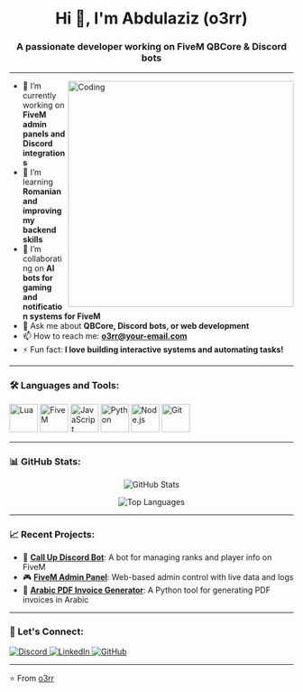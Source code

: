 <h1 align="center">Hi 👋, I'm Abdulaziz (o3rr)</h1>
<h3 align="center">A passionate developer working on FiveM QBCore & Discord bots</h3>

---

<img align="right" alt="Coding" width="400" src="https://media.giphy.com/media/qgQUggAC3Pfv687qPC/giphy.gif">

- 🔭 I’m currently working on **FiveM admin panels and Discord integrations**  
- 🌱 I’m learning **Romanian and improving my backend skills**  
- 👯 I’m collaborating on **AI bots for gaming and notification systems for FiveM**  
- 💬 Ask me about **QBCore, Discord bots, or web development**  
- 📫 How to reach me: **o3rr@your-email.com**  
- ⚡ Fun fact: **I love building interactive systems and automating tasks!**

---

### 🛠️ Languages and Tools:
<p align="left">
  <img src="https://cdn.jsdelivr.net/gh/devicons/devicon/icons/lua/lua-original.svg" alt="Lua" width="50" height="50"/>
  <img src="https://cfx.re/favicon/favicon-32x32.png" alt="FiveM" width="50" height="50"/>
  <img src="https://cdn.jsdelivr.net/gh/devicons/devicon/icons/javascript/javascript-original.svg" alt="JavaScript" width="50" height="50"/>
  <img src="https://cdn.jsdelivr.net/gh/devicons/devicon/icons/python/python-original.svg" alt="Python" width="50" height="50"/>
  <img src="https://cdn.jsdelivr.net/gh/devicons/devicon/icons/nodejs/nodejs-original.svg" alt="Node.js" width="50" height="50"/>
  <img src="https://cdn.jsdelivr.net/gh/devicons/devicon/icons/git/git-original.svg" alt="Git" width="50" height="50"/>
</p>

---

### 📊 GitHub Stats:
<p align="center">
  <img src="https://github-readme-stats.vercel.app/api?username=o3rr&show_icons=true&theme=tokyonight" alt="GitHub Stats" />
</p>
<p align="center">
  <img src="https://github-readme-stats.vercel.app/api/top-langs/?username=o3rr&layout=compact&theme=tokyonight" alt="Top Languages" />
</p>

---

### 📈 Recent Projects:
- 🚀 **[Call Up Discord Bot](https://github.com/o3rr/call-up-bot)**: A bot for managing ranks and player info on FiveM  
- 🎮 **[FiveM Admin Panel](https://github.com/o3rr/fivem-admin-panel)**: Web-based admin control with live data and logs  
- 📄 **[Arabic PDF Invoice Generator](https://github.com/o3rr/invoice-generator)**: A Python tool for generating PDF invoices in Arabic  

---

### 🔗 Let's Connect:
<p align="left">
  <a href="https://discord.gg/your-server-link" target="_blank">
    <img src="https://img.shields.io/badge/Discord-7289DA?logo=discord&logoColor=white" alt="Discord"/>
  </a>
  <a href="https://www.linkedin.com/in/your-linkedin" target="_blank">
    <img src="https://img.shields.io/badge/LinkedIn-0077B5?logo=linkedin&logoColor=white" alt="LinkedIn"/>
  </a>
  <a href="https://github.com/o3rr" target="_blank">
    <img src="https://img.shields.io/badge/GitHub-333333?logo=github&logoColor=white" alt="GitHub"/>
  </a>
</p>

---

⭐️ From [o3rr](https://github.com/o3rr)
